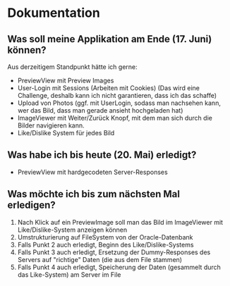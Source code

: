 # Dokumentation

## Was soll meine Applikation am Ende (17. Juni) können?
Aus derzeitigem Standpunkt hätte ich gerne:
* PreviewView mit Preview Images
* User-Login mit Sessions (Arbeiten mit Cookies) (Das wird eine Challenge, deshalb kann ich nicht garantieren, dass ich das schaffe)
* Upload von Photos (ggf. mit UserLogin, sodass man nachsehen kann, wer das Bild, dass man gerade ansieht hochgeladen hat)
* ImageViewer mit Weiter/Zurück Knopf, mit dem man sich durch die Bilder navigieren kann.
* Like/Dislike System für jedes Bild

## Was habe ich bis heute (20. Mai) erledigt?
* PreviewView mit hardgecodeten Server-Responses

## Was möchte ich bis zum nächsten Mal erledigen?
1. Nach Klick auf ein PreviewImage soll man das Bild im ImageViewer mit Like/Dislike-System anzeigen können
2. Umstrukturierung auf FileSystem von der Oracle-Datenbank
3. Falls Punkt 2 auch erledigt, Beginn des Like/Dislike-Systems
4. Falls Punkt 3 auch erledigt, Ersetzung der Dummy-Responses des Servers auf "richtige" Daten (die aus dem File stammen)
5. Falls Punkt 4 auch erledigt, Speicherung der Daten (gesammelt durch das Like-System) am Server im File 

